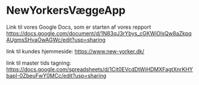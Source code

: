 # NewYorkersVæggeApp 

Link til vores Google Docs, som er starten af vores repport https://docs.google.com/document/d/1N83qJ3rYbys_cGKWiOlsQw8aZkpqAUgmsSHvaOwAGWc/edit?usp=sharing

link til kundes hjemmeside: https://www.new-yorker.dk/

link til master tids tagning: https://docs.google.com/spreadsheets/d/1Cit0EVcdDtWiHDMXFagtXnrKHYbapI-0ZbeuFwY0MCc/edit?usp=sharing
